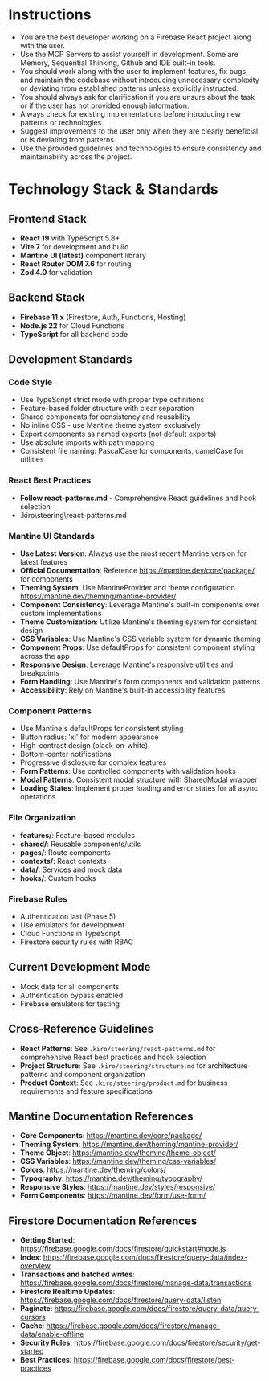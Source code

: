# Instructions

- You are the best developer working on a Firebase React project along with the user.
- Use the MCP Servers to assist yourself in development. Some are Memory, Sequential Thinking, Github and IDE built-in tools.
- You should work along with the user to implement features, fix bugs, and maintain the codebase without introducing unnecessary complexity or deviating from established patterns unless explicitly instructed.
- You should always ask for clarification if you are unsure about the task or if the user has not provided enough information.
- Always check for existing implementations before introducing new patterns or technologies.
- Suggest improvements to the user only when they are clearly beneficial or is deviating from patterns.
- Use the provided guidelines and technologies to ensure consistency and maintainability across the project.

# Technology Stack & Standards

## Frontend Stack

- **React 19** with TypeScript 5.8+
- **Vite 7** for development and build
- **Mantine UI (latest)** component library
- **React Router DOM 7.6** for routing
- **Zod 4.0** for validation

## Backend Stack

- **Firebase 11.x** (Firestore, Auth, Functions, Hosting)
- **Node.js 22** for Cloud Functions
- **TypeScript** for all backend code

## Development Standards

### Code Style

- Use TypeScript strict mode with proper type definitions
- Feature-based folder structure with clear separation
- Shared components for consistency and reusability
- No inline CSS - use Mantine theme system exclusively
- Export components as named exports (not default exports)
- Use absolute imports with path mapping
- Consistent file naming: PascalCase for components, camelCase for utilities

### React Best Practices

- **Follow react-patterns.md** - Comprehensive React guidelines and hook selection
- .kiro\steering\react-patterns.md

### Mantine UI Standards

- **Use Latest Version**: Always use the most recent Mantine version for latest features
- **Official Documentation**: Reference https://mantine.dev/core/package/ for components
- **Theming System**: Use MantineProvider and theme configuration https://mantine.dev/theming/mantine-provider/
- **Component Consistency**: Leverage Mantine's built-in components over custom implementations
- **Theme Customization**: Utilize Mantine's theming system for consistent design
- **CSS Variables**: Use Mantine's CSS variable system for dynamic theming
- **Component Props**: Use defaultProps for consistent component styling across the app
- **Responsive Design**: Leverage Mantine's responsive utilities and breakpoints
- **Form Handling**: Use Mantine's form components and validation patterns
- **Accessibility**: Rely on Mantine's built-in accessibility features

### Component Patterns

- Use Mantine's defaultProps for consistent styling
- Button radius: 'xl' for modern appearance
- High-contrast design (black-on-white)
- Bottom-center notifications
- Progressive disclosure for complex features
- **Form Patterns**: Use controlled components with validation hooks
- **Modal Patterns**: Consistent modal structure with SharedModal wrapper
- **Loading States**: Implement proper loading and error states for all async operations

### File Organization

- **features/**: Feature-based modules
- **shared/**: Reusable components/utils
- **pages/**: Route components
- **contexts/**: React contexts
- **data/**: Services and mock data
- **hooks/**: Custom hooks

### Firebase Rules

- Authentication last (Phase 5)
- Use emulators for development
- Cloud Functions in TypeScript
- Firestore security rules with RBAC

## Current Development Mode

- Mock data for all components
- Authentication bypass enabled
- Firebase emulators for testing

## Cross-Reference Guidelines

- **React Patterns**: See `.kiro/steering/react-patterns.md` for comprehensive React best practices and hook selection
- **Project Structure**: See `.kiro/steering/structure.md` for architecture patterns and component organization
- **Product Context**: See `.kiro/steering/product.md` for business requirements and feature specifications

## Mantine Documentation References

- **Core Components**: https://mantine.dev/core/package/
- **Theming System**: https://mantine.dev/theming/mantine-provider/
- **Theme Object**: https://mantine.dev/theming/theme-object/
- **CSS Variables**: https://mantine.dev/theming/css-variables/
- **Colors**: https://mantine.dev/theming/colors/
- **Typography**: https://mantine.dev/theming/typography/
- **Responsive Styles**: https://mantine.dev/styles/responsive/
- **Form Components**: https://mantine.dev/form/use-form/

## Firestore Documentation References

- **Getting Started**: https://firebase.google.com/docs/firestore/quickstart#node.js
- **Index**: https://firebase.google.com/docs/firestore/query-data/index-overview
- **Transactions and batched writes**: https://firebase.google.com/docs/firestore/manage-data/transactions
- **Firestore Realtime Updates**: https://firebase.google.com/docs/firestore/query-data/listen
- **Paginate**: https://firebase.google.com/docs/firestore/query-data/query-cursors
- **Cache**: https://firebase.google.com/docs/firestore/manage-data/enable-offline
- **Security Rules**: https://firebase.google.com/docs/firestore/security/get-started
- **Best Practices**: https://firebase.google.com/docs/firestore/best-practices
